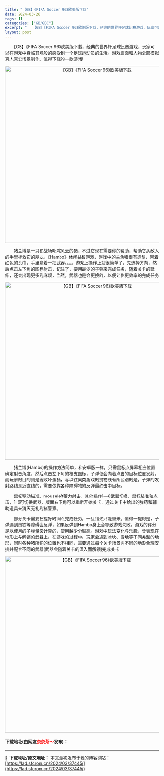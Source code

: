 ```yaml
---
title: "【GB】《FIFA Soccer 96》欧美版下载"
date: 2024-03-26
tags: []
categories: ["GB/GBC"]
excerpt: "　　【GB】《FIFA Soccer 96》欧美版下载，经典的世界杯足球比赛游戏，玩家可以在游戏中身临其境般的感受到一个足球运动员的生活。游戏画面和人物全部模拟真人真实场景制作。值得下载的一款游戏! 　　猪兰博是一只在战场叱咤风云的猪，不过它现在需要你的帮助，帮助它从敌人的手里拯救它的朋友。《Ham&hellip;"
layout: post
---
```


 <p>　　【GB】《FIFA Soccer 96》欧美版下载，经典的世界杯足球比赛游戏，玩家可以在游戏中身临其境般的感受到一个足球运动员的生活。游戏画面和人物全部模拟真人真实场景制作。值得下载的一款游戏!</p> <p align="center"><img align="" border="0" src="https://lad.sfcrom.cn/wp-content/uploads/2024/03/20240326_660280021b7ab.png" width="581" alt="【GB】《FIFA Soccer 96》欧美版下载" /></p> <p>　　猪兰博是一只在战场叱咤风云的猪，不过它现在需要你的帮助，帮助它从敌人的手里拯救它的朋友。《Hambo》休闲益智游戏，游戏中的主角猪很有造型，带着红色的头巾，手里拿着一把武器。。。。游戏上操作上就很简单了，先选择方向，然后点击左下角的图标射击，记住了，要用最少的子弹来完成任务，随着关卡的延伸，还会出现更多的麻烦，当然，武器也是会更换的，以便让你更效率的完成任务</p> <p align="center"><img align="" border="0" src="https://lad.sfcrom.cn/wp-content/uploads/2024/03/20240326_66028002b113c.png" width="583" alt="【GB】《FIFA Soccer 96》欧美版下载" /></p> <p>　　猪兰博(Hambo)的操作方法简单，和安卓版一样，只需鼠标点屏幕相应位置确定射击角度，然后点击左下角的枪支图标，子弹便会向着点击的目标位置发射，而玩家的目的则是击败坏蛋猪，与以往同类游戏的抛物线有所区别的是，子弹的发射路线是近直线的，需要依靠各种障碍物的反弹最终击中目标。</p> <p>　　鼠标移动瞄准，mouseleft蓄力射击，其他操作1&mdash;6武器切换，鼠标瞄准和点击，1-6可切换武器，版面右下角可以重新开始关卡，通过关卡中给出的弹药和辅助道具来消灭无礼的猪警察。</p> <p>　　部分关卡需要把握好时间点完成任务，一旦错过只能重来。值得一提的是，子弹遇到岗铁等障碍会反弹，如果反弹到Hambo身上会导致游戏失败。游戏的评分是以使用的子弹量来计算的，使用越少分越高。游戏中玩法变化与乐趣，皆表现在地形上与解锁的武器上，在游戏的过程中，玩家会遇到冰块、雪地等不同类型的地形，同时各种猪所在的位置也不相同，需要通过每个关卡场景内不同的地形合理安排并配合不同的武器(武器会随着关卡的深入而解锁)完成关卡</p> <p align="center"><img align="" border="0" src="https://lad.sfcrom.cn/wp-content/uploads/2024/03/20240326_66028003626f1.png" width="578" alt="【GB】《FIFA Soccer 96》欧美版下载" /></p> <p><h4>下载地址(由网友<font color="red">奈奈茶～</font>发布)：</h4></p> 

---
📖 **下载地址/原文地址：** 本文最初发布于我的博客网站：[https://lad.sfcrom.cn/2024/03/37445/](https://lad.sfcrom.cn/2024/03/37445/)
